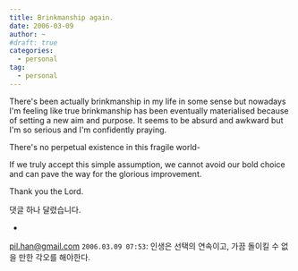 ```yaml
---
title: Brinkmanship again.
date: 2006-03-09
author: ~
#draft: true
categories:
  - personal
tag:
  - personal
---
```




There's been actually brinkmanship in my life in some sense but nowadays I'm feeling like true brinkmanship has been eventually materialised because of setting a new aim and purpose.
It seems to be absurd and awkward but I'm so serious and I'm confidently praying.

There's no perpetual existence in this fragile world-

If we truly accept this simple assumption, we cannot avoid our bold choice and can pave the way for the glorious improvement.

Thank you the Lord.



 댓글 하나 달렸습니다.

- 
pil.han@gmail.com `2006.03.09 07:53`: 
인생은 선택의 연속이고, 가끔 돌이킬 수 없을 만한 각오를 해야한다.




